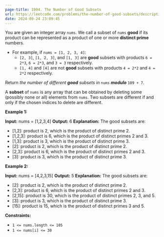 ```yaml
---
page-title: 1994. The Number of Good Subsets
url: https://leetcode.com/problems/the-number-of-good-subsets/description/
date: 2024-09-24 23:09:45
---
```

You are given an integer array `nums`. We call a subset of `nums` **good** if its product can be represented as a product of one or more **distinct prime** numbers.

-   For example, if `nums = [1, 2, 3, 4]`:
    -   `[2, 3]`, `[1, 2, 3]`, and `[1, 3]` are **good** subsets with products `6 = 2*3`, `6 = 2*3`, and `3 = 3` respectively.
    -   `[1, 4]` and `[4]` are not **good** subsets with products `4 = 2*2` and `4 = 2*2` respectively.

Return *the number of different **good** subsets in* `nums` ***modulo*** `109 + 7`.

A **subset** of `nums` is any array that can be obtained by deleting some (possibly none or all) elements from `nums`. Two subsets are different if and only if the chosen indices to delete are different.

**Example 1:**

**Input:** nums = \[1,2,3,4\]
**Output:** 6
**Explanation:** The good subsets are:
- \[1,2\]: product is 2, which is the product of distinct prime 2.
- \[1,2,3\]: product is 6, which is the product of distinct primes 2 and 3.
- \[1,3\]: product is 3, which is the product of distinct prime 3.
- \[2\]: product is 2, which is the product of distinct prime 2.
- \[2,3\]: product is 6, which is the product of distinct primes 2 and 3.
- \[3\]: product is 3, which is the product of distinct prime 3.

**Example 2:**

**Input:** nums = \[4,2,3,15\]
**Output:** 5
**Explanation:** The good subsets are:
- \[2\]: product is 2, which is the product of distinct prime 2.
- \[2,3\]: product is 6, which is the product of distinct primes 2 and 3.
- \[2,15\]: product is 30, which is the product of distinct primes 2, 3, and 5.
- \[3\]: product is 3, which is the product of distinct prime 3.
- \[15\]: product is 15, which is the product of distinct primes 3 and 5.

**Constraints:**

-   `1 <= nums.length <= 105`
-   `1 <= nums[i] <= 30`